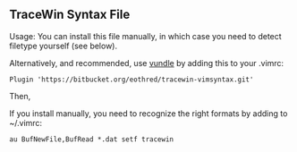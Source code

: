 TraceWin Syntax File
--------------------

Usage:
You can install this file manually, in which case you need to detect
filetype yourself (see below).

Alternatively, and recommended, use [vundle](https://github.com/gmarik/Vundle.vim) by adding
this to your .vimrc:

```
Plugin 'https://bitbucket.org/eothred/tracewin-vimsyntax.git'
```

Then, 

If you install manually, you need to recognize the right formats by adding to ~/.vimrc:
```
au BufNewFile,BufRead *.dat setf tracewin
```


